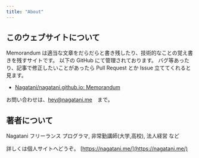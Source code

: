 ```yaml
---
title: "About"
---
```


## このウェブサイトについて

Memorandum は適当な文章をだらだらと書き残したり、技術的なことの覚え書きを残すサイトです。
以下の GitHub にて管理されております。
バグ等あったり、記事で修正したいことがあったら Pull Request とか Issue 立ててくれると見ます。

- [Nagatani/nagatani.github.io: Memorandum](https://github.com/Nagatani/nagatani.github.io)

お問い合わせは、[hey@nagatani.me](mailto:hey@nagatani.me)　まで。

## 著者について

Nagatani
フリーランス プログラマ, 非常勤講師(大学,高校), 法人経営 など

詳しくは個人サイトへどうぞ。 [https://nagatani.me/](https://nagatani.me/)

